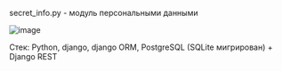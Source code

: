 secret_info.py - модуль персональными данными

![image](https://github.com/user-attachments/assets/51f26ec3-b343-47d3-9209-d0c0f8da30c4)

Стек: Python, django, django ORM, PostgreSQL (SQLite мигрирован) + Django REST
